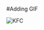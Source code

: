 #Adding GIF


![KFC](https://github.com/analytics495/Gif/assets/158283854/b7c39e01-ff13-4cfa-9a52-00cb1637c2a4)
